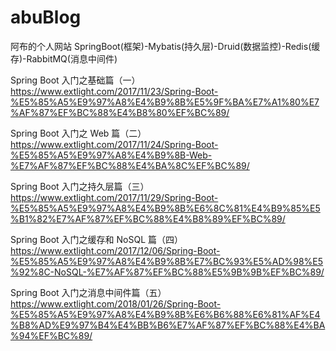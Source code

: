 # abuBlog
阿布的个人网站 SpringBoot(框架)-Mybatis(持久层)-Druid(数据监控)-Redis(缓存)-RabbitMQ(消息中间件)

Spring Boot 入门之基础篇（一） 
https://www.extlight.com/2017/11/23/Spring-Boot-%E5%85%A5%E9%97%A8%E4%B9%8B%E5%9F%BA%E7%A1%80%E7%AF%87%EF%BC%88%E4%B8%80%EF%BC%89/

Spring Boot 入门之 Web 篇（二）
https://www.extlight.com/2017/11/24/Spring-Boot-%E5%85%A5%E9%97%A8%E4%B9%8B-Web-%E7%AF%87%EF%BC%88%E4%BA%8C%EF%BC%89/

Spring Boot 入门之持久层篇（三）
https://www.extlight.com/2017/11/29/Spring-Boot-%E5%85%A5%E9%97%A8%E4%B9%8B%E6%8C%81%E4%B9%85%E5%B1%82%E7%AF%87%EF%BC%88%E4%B8%89%EF%BC%89/

Spring Boot 入门之缓存和 NoSQL 篇（四）
https://www.extlight.com/2017/12/06/Spring-Boot-%E5%85%A5%E9%97%A8%E4%B9%8B%E7%BC%93%E5%AD%98%E5%92%8C-NoSQL-%E7%AF%87%EF%BC%88%E5%9B%9B%EF%BC%89/

Spring Boot 入门之消息中间件篇（五）
https://www.extlight.com/2018/01/26/Spring-Boot-%E5%85%A5%E9%97%A8%E4%B9%8B%E6%B6%88%E6%81%AF%E4%B8%AD%E9%97%B4%E4%BB%B6%E7%AF%87%EF%BC%88%E4%BA%94%EF%BC%89/
